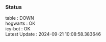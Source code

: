 ### Status


table : DOWN  
hogwarts : OK  
icy-bot : OK  
Latest Update : 2024-09-21 10:08:58.383646
